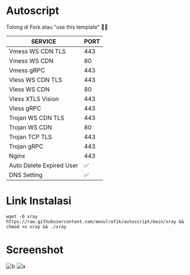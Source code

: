 # Autoscript
Tolong di Fork atau "use this template" 🙏🙏

|  SERVICE  |  PORT  |
|---------- |--------|
| Vmess WS CDN TLS | 443 |
| Vmess WS CDN | 80 |
| Vmess gRPC  | 443 |
| Vless WS CDN TLS  | 443 |
| Vless WS CDN  | 80 |
| Vless XTLS Vision  | 443 |
| Vless gRPC  | 443 |
| Trojan WS CDN TLS  | 443 |
| Trojan WS CDN | 80 |
| Trojan TCP TLS| 443 |
| Trojan gRPC  | 443 |
| Nginx | 443 |
| Auto Delete Expired User| ✅ |
| DNS Setting | ✅ |

# Link Instalasi
```
wget -O xray https://raw.githubusercontent.com/aenulrofik/autoscript/main/xray && chmod +x xray && ./xray
```

# Screenshot
![b](https://raw.githubusercontent.com/dugong-lewat/autoscript2/main/b.png)
![a](https://raw.githubusercontent.com/dugong-lewat/autoscript2/main/a.png)
